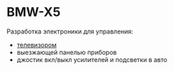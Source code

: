 # BMW-X5
Разработка электроники для управления:
- [телевизором](https://github.com/freearduino/BMW-X5/tree/main/TV)
- выезжающей панелью приборов
- джостик вкл/выкл усилителей и подсветки в авто


